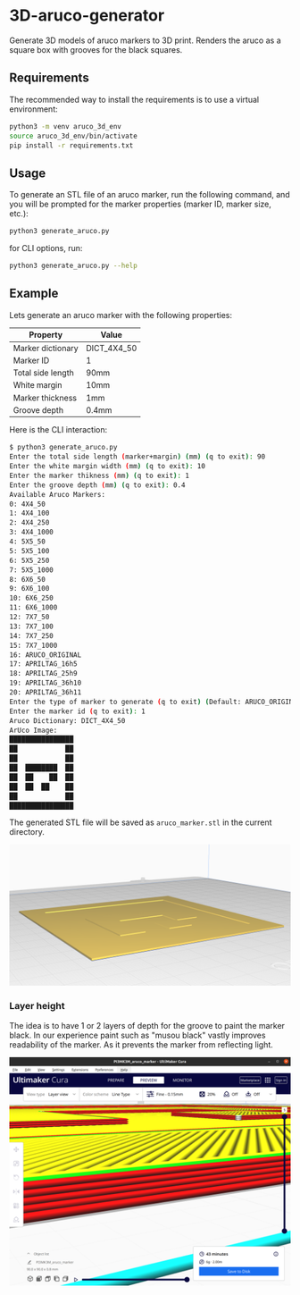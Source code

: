 # 3D-aruco-generator

Generate 3D models of aruco markers to 3D print. Renders the aruco as
a square box with grooves for the black squares.

## Requirements

The recommended way to install the requirements is to use a virtual environment:

```bash
python3 -m venv aruco_3d_env
source aruco_3d_env/bin/activate
pip install -r requirements.txt
```

## Usage

To generate an STL file of an aruco marker, run the following command,
and you will be prompted for the marker properties (marker ID, marker size, etc.):

```bash
python3 generate_aruco.py
```

for CLI options, run:

```bash
python3 generate_aruco.py --help
```

## Example

Lets generate an aruco marker with the following properties:

<!-- table -->

| Property | Value |
| -------- | ----- |
| Marker dictionary | DICT_4X4_50 |
| Marker ID | 1 |
| Total side length | 90mm |
| White margin | 10mm |
| Marker thickness | 1mm |
| Groove depth | 0.4mm |

Here is the CLI interaction:

```bash
$ python3 generate_aruco.py
Enter the total side length (marker+margin) (mm) (q to exit): 90
Enter the white margin width (mm) (q to exit): 10
Enter the marker thikness (mm) (q to exit): 1
Enter the groove depth (mm) (q to exit): 0.4
Available Aruco Markers:
0: 4X4_50
1: 4X4_100
2: 4X4_250
3: 4X4_1000
4: 5X5_50
5: 5X5_100
6: 5X5_250
7: 5X5_1000
8: 6X6_50
9: 6X6_100
10: 6X6_250
11: 6X6_1000
12: 7X7_50
13: 7X7_100
14: 7X7_250
15: 7X7_1000
16: ARUCO_ORIGINAL
17: APRILTAG_16h5
18: APRILTAG_25h9
19: APRILTAG_36h10
20: APRILTAG_36h11
Enter the type of marker to generate (q to exit) (Default: ARUCO_ORIGINAL): 0
Enter the marker id (q to exit): 1
Aruco Dictionary: DICT_4X4_50
ArUco Image:
████████████████
██            ██
██            ██
██  ████████  ██
██  ██    ██  ██
██  ██  ██    ██
██            ██
████████████████
```

The generated STL file will be saved as `aruco_marker.stl` in the current directory.

![aruco_marker](images/aruco_cura_example.png)

### Layer height

The idea is to have 1 or 2 layers of depth for the groove to paint the marker black.
In our experience paint such as "musou black" vastly improves readability of the marker.
As it prevents the marker from reflecting light.

![aruco_slices](images/aruco_slices.png)
